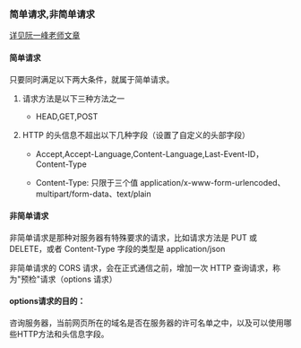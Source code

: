 ### 简单请求,非简单请求

[详见阮一峰老师文章](http://www.ruanyifeng.com/blog/2016/04/cors.html)

#### 简单请求

只要同时满足以下两大条件，就属于简单请求。

1. 请求方法是以下三种方法之一

    - HEAD,GET,POST

2. HTTP 的头信息不超出以下几种字段（设置了自定义的头部字段）

    - Accept,Accept-Language,Content-Language,Last-Event-ID， Content-Type

    - Content-Type:
      只限于三个值 application/x-www-form-urlencoded、multipart/form-data、text/plain

#### 非简单请求

非简单请求是那种对服务器有特殊要求的请求，比如请求方法是 PUT 或 DELETE，或者 Content-Type 字段的类型是 application/json

非简单请求的 CORS 请求，会在正式通信之前，增加一次 HTTP 查询请求，称为"预检"请求（options 请求）

#### options请求的目的：
咨询服务器，当前网页所在的域名是否在服务器的许可名单之中，以及可以使用哪些HTTP方法和头信息字段。
